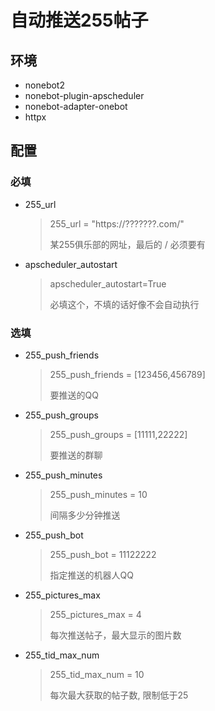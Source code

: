# 自动推送255帖子

## 环境

+ nonebot2
+ nonebot-plugin-apscheduler
+ nonebot-adapter-onebot
+ httpx


## 配置
### 必填
+ 255_url
  > 255_url = "https://???????.com/"
  >
  > 某255俱乐部的网址，最后的 / 必须要有
+ apscheduler_autostart
  > apscheduler_autostart=True
  > 
  > 必填这个，不填的话好像不会自动执行

### 选填
+ 255_push_friends
  > 255_push_friends = [123456,456789]
  > 
  > 要推送的QQ
+ 255_push_groups
  > 255_push_groups = [11111,22222]
  > 
  > 要推送的群聊
+ 255_push_minutes
  > 255_push_minutes = 10
  > 
  > 间隔多少分钟推送
+ 255_push_bot
  > 255_push_bot = 11122222
  > 
  > 指定推送的机器人QQ
+ 255_pictures_max
    > 255_pictures_max = 4
  > 
    > 每次推送帖子，最大显示的图片数
  > 
+ 255_tid_max_num
    > 255_tid_max_num = 10
  > 
    > 每次最大获取的帖子数, 限制低于25